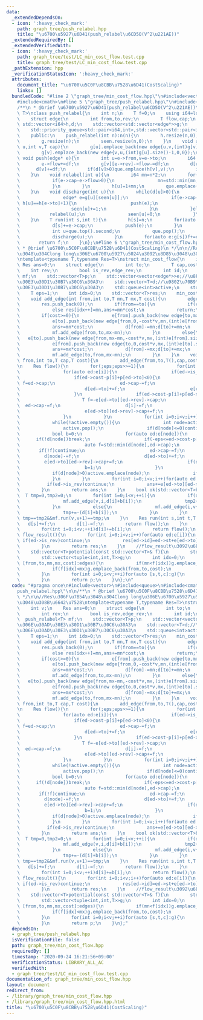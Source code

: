 ```yaml
---
data:
  _extendedDependsOn:
  - icon: ':heavy_check_mark:'
    path: graph_tree/push_relabel.hpp
    title: "\u6700\u5927\u6D41(push_relabel\u6CD5O(V^2\u221AE))"
  _extendedRequiredBy: []
  _extendedVerifiedWith:
  - icon: ':heavy_check_mark:'
    path: graph_tree/test/LC_min_cost_flow.test.cpp
    title: graph_tree/test/LC_min_cost_flow.test.cpp
  _pathExtension: hpp
  _verificationStatusIcon: ':heavy_check_mark:'
  attributes:
    document_title: "\u6700\u5C0F\u8CBB\u7528\u6D41(CostScaling)"
    links: []
  bundledCode: "#line 2 \"graph_tree/min_cost_flow.hpp\"\n#include<vector>\n#include<queue>\n\
    #include<cmath>\n#line 5 \"graph_tree/push_relabel.hpp\"\n#include<tuple>\n\n\
    /**\n * @brief \u6700\u5927\u6D41(push_relabel\u6CD5O(V^2\u221AE))\n */\ntemplate<typename\
    \ T>\nclass push_relabel{\n    int n;\n    T f=0;\n    using i64=long long;\n\
    \    struct edge{\n        int from,to,rev;\n        T flow,cap;\n    };\n   \
    \ std::vector<i64>h,d;\n    std::vector<std::vector<edge*>>g;\n    std::vector<size_t>seen;\n\
    \    std::priority_queue<std::pair<i64,int>,std::vector<std::pair<i64,int>>,std::greater<std::pair<i64,int>>>que;\n\
    \    public:\n    push_relabel(int n):n(n){\n        h.resize(n,0);\n        d.resize(n,0);\n\
    \        g.resize(n);\n        seen.resize(n,0);\n    }\n    void add_edge(int\
    \ u,int v,T cap){\n        g[u].emplace_back(new edge{u,v,(int)g[v].size(),0,cap});\n\
    \        g[v].emplace_back(new edge{v,u,(int)g[u].size()-1,0,0});\n    }\n   \
    \ void push(edge* e){\n        int u=e->from,v=e->to;\n        i64 df=std::min(d[u],e->cap-e->flow);\n\
    \        e->flow+=df;\n        g[v][e->rev]->flow-=df;\n        d[u]-=df;\n  \
    \      d[v]+=df;\n        if(d[v]>0)que.emplace(h[v],v);\n        if(d[u]>0)que.emplace(h[u],u);\n\
    \    }\n    void relabel(int u){\n        i64 mn=n*2;\n        for(edge* e:g[u]){\n\
    \            if(e->cap-e->flow>0){\n                mn=std::min(mn,h[e->to]);\n\
    \            }\n        }\n        h[u]=1+mn;\n        que.emplace(h[u],u);\n\
    \    }\n    void discharge(int u){\n        while(d[u]>0){\n            if(seen[u]<g[u].size()){\n\
    \                edge* e=g[u][seen[u]];\n                if(e->cap-e->flow>0 &&\
    \ h[u]==h[e->to]+1){\n                    push(e);\n                }else{\n \
    \                   seen[u]+=1;\n                }\n            }else{\n     \
    \           relabel(u);\n                seen[u]=0;\n            }\n        }\n\
    \    }\n    T run(int s,int t){\n        h[s]=n;\n        for(auto e:g[s]){\n\
    \            d[s]+=e->cap;\n            push(e);\n        }\n        while(!que.empty()){\n\
    \            int u=que.top().second;\n            que.pop();\n            if(u==s||u==t)continue;\n\
    \            discharge(u);\n        }\n        for(auto e:g[s])f+=e->flow;\n \
    \       return f;\n    }\n};\n#line 6 \"graph_tree/min_cost_flow.hpp\"\n\n/**\n\
    \ * @brief \u6700\u5C0F\u8CBB\u7528\u6D41(CostScaling)\n */\n\n//Res\u306F\u7B54\
    \u3048\u304Clong long\u306E\u6700\u5927\u5024\u3092\u8D85\u3048\u308B\u6642\u7528\
    \ntemplate<typename T,typename Res=T>\nstruct min_cost_flow{\n    int v;\n   \
    \ Res ans=0;\n    struct edge{\n        int to;\n        T cap,cost,st;\n    \
    \    int rev;\n        bool is_rev,edge_rev;\n        int id;\n    };\n    push_relabel<T>\
    \ mf;\n    std::vector<T>p;\n    std::vector<vector<edge*>>e;//\u8FBA\u306E\u30AD\
    \u30E3\u30D1\u30B7\u30C6\u30A3\n    std::vector<T>d;//\u9802\u70B9\u306E\u30AD\
    \u30E3\u30D1\u30B7\u30C6\u30A3\n    std::queue<int>active;\n    std::vector<tuple<int,int,T,T,T>>edges;\n\
    \    T eps=1;\n    int idx=0;\n    std::vector<T>res;\n    min_cost_flow(int v):v(v),mf(v+2),p(v,0),e(v),d(v,0){}\n\
    \    void add_edge(int from,int to,T mn,T mx,T cost){\n        edges.emplace_back(from,to,mn,mx,cost);\n\
    \        res.push_back(0);\n        if(from==to){\n            if(cost<0)res[idx++]=mx,ans+=mx*cost;\n\
    \            else res[idx++]=mn,ans+=mn*cost;\n            return;\n        }\n\
    \        if(cost>=0){\n            e[from].push_back(new edge{to,mx-mn,cost*v,mn,(int)e[to].size(),0,0,idx});\n\
    \            e[to].push_back(new edge{from,0,-cost*v,mn,(int)e[from].size()-1,1,0,idx++});\n\
    \            ans+=mn*cost;\n            d[from]-=mn;d[to]+=mn;\n            eps=max(eps,cost*v*v);\n\
    \            mf.add_edge(from,to,mx-mn);\n        }\n        else{\n         \
    \   e[to].push_back(new edge{from,mx-mn,-cost*v,mx,(int)e[from].size(),0,1,idx});\n\
    \            e[from].push_back(new edge{to,0,cost*v,mx,(int)e[to].size()-1,1,1,idx++});\n\
    \            ans+=mx*cost;\n            d[from]-=mx;d[to]+=mx;\n            eps=max(eps,-cost*v*v);\n\
    \            mf.add_edge(to,from,mx-mn);\n        }\n    }\n    void add_edge(int\
    \ from,int to,T cap,T cost){\n        add_edge(from,to,T(),cap,cost);\n    }\n\
    \n    Res flow(){\n        for(;eps;eps>>=1){\n            for(int i=0;i<v;i++){\n\
    \                for(auto ed:e[i]){\n                    if(ed->is_rev)continue;\n\
    \                    if(ed->cost-p[i]+p[ed->to]<0){\n                        T\
    \ f=ed->cap;\n                        ed->cap-=f;\n                        d[i]-=f;\n\
    \                        d[ed->to]+=f;\n                        e[ed->to][ed->rev]->cap+=f;\n\
    \                    }\n                    if(ed->cost-p[i]+p[ed->to]>0){\n \
    \                       T f=-e[ed->to][ed->rev]->cap;\n                      \
    \  ed->cap-=f;\n                        d[i]-=f;\n                        d[ed->to]+=f;\n\
    \                        e[ed->to][ed->rev]->cap+=f;\n                    }\n\
    \                }\n            }\n            for(int i=0;i<v;i++)if(d[i]>0){active.emplace(i);}\n\
    \            while(!active.empty()){\n                int node=active.front();\n\
    \                active.pop();\n                if(d[node]<=0)continue;\n    \
    \            bool b=0;\n                for(auto ed:e[node]){\n              \
    \      if(!d[node])break;\n                    if(-eps<=ed->cost-p[node]+p[ed->to]&&ed->cost-p[node]+p[ed->to]<0){\n\
    \                        auto f=std::min(d[node],ed->cap);\n                 \
    \       if(!f)continue;\n                        ed->cap-=f;\n               \
    \         d[node]-=f;\n                        d[ed->to]+=f;\n               \
    \         e[ed->to][ed->rev]->cap+=f;\n                        if(d[ed->to]>0)active.emplace(ed->to);\n\
    \                        b=1;\n                    }\n                }\n    \
    \            if(d[node]>0)active.emplace(node);\n                if(!b)p[node]+=eps;\n\
    \            }\n        }\n        for(int i=0;i<v;i++)for(auto ed:e[i]){\n  \
    \          if(ed->is_rev)continue;\n            ans+=e[ed->to][ed->rev]->cap*(ed->cost/v);\n\
    \        }\n        return ans;\n    }\n    bool ok(std::vector<T>b){\n      \
    \  T tmp=0,tmp2=0;\n        for(int i=0;i<v;++i){\n            if(d[i]+b[i]>=0){\n\
    \                mf.add_edge(v,i,d[i]+b[i]);\n                tmp2+=d[i]+b[i];\n\
    \            }\n            else{\n                mf.add_edge(i,v+1,-(d[i]+b[i]));\n\
    \                tmp+=-(d[i]+b[i]);\n            }\n        }\n        return\
    \ tmp==tmp2&&mf.run(v,v+1)==tmp;\n    }\n    Res run(int s,int t,T f){\n     \
    \   d[s]+=f;\n        d[t]-=f;\n        return flow();\n    }\n    Res run(std::vector<T>b){\n\
    \        for(int i=0;i<v;++i)d[i]+=b[i];\n        return flow();\n    }\n    std::vector<T>\
    \ flow_result(){\n        for(int i=0;i<v;i++)for(auto ed:e[i]){\n           \
    \ if(ed->is_rev)continue;\n            res[ed->id]=ed->st+e[ed->to][ed->rev]->cap*(ed->edge_rev?-1:1);\n\
    \        }\n        return res;\n    }\n    //flow_result\u3092\u6E21\u3059\n\
    \    std::vector<T>potential(const std::vector<T>& f){\n        std::vector<T>p(v,0);\n\
    \        std::vector<tuple<int,int,T>>g;\n        int idx=0;\n        for(auto\
    \ [from,to,mn,mx,cost]:edges){\n            if(mn<f[idx])g.emplace_back(to,from,-cost);\n\
    \            if(f[idx]<mx)g.emplace_back(from,to,cost);\n            idx++;\n\
    \        }\n        for(int i=0;i<v;++i)for(auto [s,t,c]:g){\n            p[t]=std::min(p[t],p[s]+c);\n\
    \        }\n        return p;\n    }\n};\n"
  code: "#pragma once\n#include<vector>\n#include<queue>\n#include<cmath>\n#include\"\
    push_relabel.hpp\"\n\n/**\n * @brief \u6700\u5C0F\u8CBB\u7528\u6D41(CostScaling)\n\
    \ */\n\n//Res\u306F\u7B54\u3048\u304Clong long\u306E\u6700\u5927\u5024\u3092\u8D85\
    \u3048\u308B\u6642\u7528\ntemplate<typename T,typename Res=T>\nstruct min_cost_flow{\n\
    \    int v;\n    Res ans=0;\n    struct edge{\n        int to;\n        T cap,cost,st;\n\
    \        int rev;\n        bool is_rev,edge_rev;\n        int id;\n    };\n  \
    \  push_relabel<T> mf;\n    std::vector<T>p;\n    std::vector<vector<edge*>>e;//\u8FBA\
    \u306E\u30AD\u30E3\u30D1\u30B7\u30C6\u30A3\n    std::vector<T>d;//\u9802\u70B9\
    \u306E\u30AD\u30E3\u30D1\u30B7\u30C6\u30A3\n    std::queue<int>active;\n    std::vector<tuple<int,int,T,T,T>>edges;\n\
    \    T eps=1;\n    int idx=0;\n    std::vector<T>res;\n    min_cost_flow(int v):v(v),mf(v+2),p(v,0),e(v),d(v,0){}\n\
    \    void add_edge(int from,int to,T mn,T mx,T cost){\n        edges.emplace_back(from,to,mn,mx,cost);\n\
    \        res.push_back(0);\n        if(from==to){\n            if(cost<0)res[idx++]=mx,ans+=mx*cost;\n\
    \            else res[idx++]=mn,ans+=mn*cost;\n            return;\n        }\n\
    \        if(cost>=0){\n            e[from].push_back(new edge{to,mx-mn,cost*v,mn,(int)e[to].size(),0,0,idx});\n\
    \            e[to].push_back(new edge{from,0,-cost*v,mn,(int)e[from].size()-1,1,0,idx++});\n\
    \            ans+=mn*cost;\n            d[from]-=mn;d[to]+=mn;\n            eps=max(eps,cost*v*v);\n\
    \            mf.add_edge(from,to,mx-mn);\n        }\n        else{\n         \
    \   e[to].push_back(new edge{from,mx-mn,-cost*v,mx,(int)e[from].size(),0,1,idx});\n\
    \            e[from].push_back(new edge{to,0,cost*v,mx,(int)e[to].size()-1,1,1,idx++});\n\
    \            ans+=mx*cost;\n            d[from]-=mx;d[to]+=mx;\n            eps=max(eps,-cost*v*v);\n\
    \            mf.add_edge(to,from,mx-mn);\n        }\n    }\n    void add_edge(int\
    \ from,int to,T cap,T cost){\n        add_edge(from,to,T(),cap,cost);\n    }\n\
    \n    Res flow(){\n        for(;eps;eps>>=1){\n            for(int i=0;i<v;i++){\n\
    \                for(auto ed:e[i]){\n                    if(ed->is_rev)continue;\n\
    \                    if(ed->cost-p[i]+p[ed->to]<0){\n                        T\
    \ f=ed->cap;\n                        ed->cap-=f;\n                        d[i]-=f;\n\
    \                        d[ed->to]+=f;\n                        e[ed->to][ed->rev]->cap+=f;\n\
    \                    }\n                    if(ed->cost-p[i]+p[ed->to]>0){\n \
    \                       T f=-e[ed->to][ed->rev]->cap;\n                      \
    \  ed->cap-=f;\n                        d[i]-=f;\n                        d[ed->to]+=f;\n\
    \                        e[ed->to][ed->rev]->cap+=f;\n                    }\n\
    \                }\n            }\n            for(int i=0;i<v;i++)if(d[i]>0){active.emplace(i);}\n\
    \            while(!active.empty()){\n                int node=active.front();\n\
    \                active.pop();\n                if(d[node]<=0)continue;\n    \
    \            bool b=0;\n                for(auto ed:e[node]){\n              \
    \      if(!d[node])break;\n                    if(-eps<=ed->cost-p[node]+p[ed->to]&&ed->cost-p[node]+p[ed->to]<0){\n\
    \                        auto f=std::min(d[node],ed->cap);\n                 \
    \       if(!f)continue;\n                        ed->cap-=f;\n               \
    \         d[node]-=f;\n                        d[ed->to]+=f;\n               \
    \         e[ed->to][ed->rev]->cap+=f;\n                        if(d[ed->to]>0)active.emplace(ed->to);\n\
    \                        b=1;\n                    }\n                }\n    \
    \            if(d[node]>0)active.emplace(node);\n                if(!b)p[node]+=eps;\n\
    \            }\n        }\n        for(int i=0;i<v;i++)for(auto ed:e[i]){\n  \
    \          if(ed->is_rev)continue;\n            ans+=e[ed->to][ed->rev]->cap*(ed->cost/v);\n\
    \        }\n        return ans;\n    }\n    bool ok(std::vector<T>b){\n      \
    \  T tmp=0,tmp2=0;\n        for(int i=0;i<v;++i){\n            if(d[i]+b[i]>=0){\n\
    \                mf.add_edge(v,i,d[i]+b[i]);\n                tmp2+=d[i]+b[i];\n\
    \            }\n            else{\n                mf.add_edge(i,v+1,-(d[i]+b[i]));\n\
    \                tmp+=-(d[i]+b[i]);\n            }\n        }\n        return\
    \ tmp==tmp2&&mf.run(v,v+1)==tmp;\n    }\n    Res run(int s,int t,T f){\n     \
    \   d[s]+=f;\n        d[t]-=f;\n        return flow();\n    }\n    Res run(std::vector<T>b){\n\
    \        for(int i=0;i<v;++i)d[i]+=b[i];\n        return flow();\n    }\n    std::vector<T>\
    \ flow_result(){\n        for(int i=0;i<v;i++)for(auto ed:e[i]){\n           \
    \ if(ed->is_rev)continue;\n            res[ed->id]=ed->st+e[ed->to][ed->rev]->cap*(ed->edge_rev?-1:1);\n\
    \        }\n        return res;\n    }\n    //flow_result\u3092\u6E21\u3059\n\
    \    std::vector<T>potential(const std::vector<T>& f){\n        std::vector<T>p(v,0);\n\
    \        std::vector<tuple<int,int,T>>g;\n        int idx=0;\n        for(auto\
    \ [from,to,mn,mx,cost]:edges){\n            if(mn<f[idx])g.emplace_back(to,from,-cost);\n\
    \            if(f[idx]<mx)g.emplace_back(from,to,cost);\n            idx++;\n\
    \        }\n        for(int i=0;i<v;++i)for(auto [s,t,c]:g){\n            p[t]=std::min(p[t],p[s]+c);\n\
    \        }\n        return p;\n    }\n};"
  dependsOn:
  - graph_tree/push_relabel.hpp
  isVerificationFile: false
  path: graph_tree/min_cost_flow.hpp
  requiredBy: []
  timestamp: '2020-09-24 16:21:56+09:00'
  verificationStatus: LIBRARY_ALL_AC
  verifiedWith:
  - graph_tree/test/LC_min_cost_flow.test.cpp
documentation_of: graph_tree/min_cost_flow.hpp
layout: document
redirect_from:
- /library/graph_tree/min_cost_flow.hpp
- /library/graph_tree/min_cost_flow.hpp.html
title: "\u6700\u5C0F\u8CBB\u7528\u6D41(CostScaling)"
---
```

